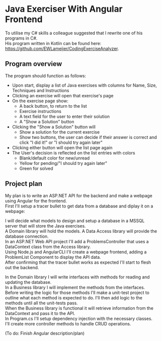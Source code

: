 # Java Exerciser With Angular Frontend
To utilise my C# skills a colleague suggested that I rewrite one of his programs in C#.  
His program written in Kotlin can be found here: https://github.com/EWLameijer/CodingExerciseAnalyzer.

## Program overview
The program should function as follows:
- Upon start, display a list of Java exercises with columns for Name, Size, Techniques and Instructions
- Clicking an exercise will open that exercise's page
- On the exercise page show:
  - A back button, to return to the list
  - Exercise instructions
  - A text field for the user to enter their solution
  - A "Show a Solution" button
- Clicking the "Show a Solution" button will
  - Show a solution for the current exercise
  - Show two buttons, the user can decide if their answer is correct and
    click "I did it!" or "I should try again later"
- Clicking either button will open the list page again
- The User's decision is reflected on the list entries with colors
  - Blank/default color for new/unread
  - Yellow for pending/"I should try again later"
  - Green for solved

## Project plan
My plan is to write an ASP.NET API for the backend and make a webpage using Angular for the frontend.  
First I'll setup a tracer bullet to get data from a database and diplay it on a webpage:

I will decide what models to design and setup a database in a MSSQL server that will store the Java exercises.  
A Domain library will hold the models. A Data Access library will provide the database connection.  
In an ASP.NET Web API project I'll add a ProblemsController that uses a DataContext class from the Access library.  
Using Node.js and AngularCLI I'll create a webpage frontend, adding a ProblemList Component to display the API data.  
After confirming that the tracer bullet works as expected I'll start to flesh out the backend.

In the Domain library I will write interfaces with methods for reading and updating the database.  
In a Business library I will implement the methods from the interfaces.  
Before writing the logic for those methods I'll make a unit-test project to outline what each method is
expected to do. I'll then add logic to the methods until all the unit-tests pass.  
When the Business library is functional it will retrieve information from the DataContext and pass it to the API.  
In Program.cs I'll setup dependency injection with the necessary classes.  
I'll create more controller methods to handle CRUD operations.

(To do: Finish Angular description/plan)

